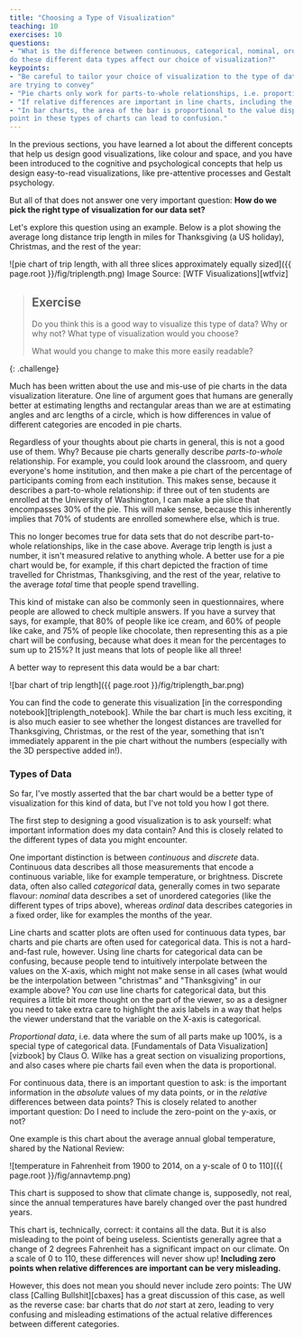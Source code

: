 ```yaml
---
title: "Choosing a Type of Visualization"
teaching: 10
exercises: 10
questions:
- "What is the difference between continuous, categorical, nominal, ordinal, and proportional data, and how
do these different data types affect our choice of visualization?"
keypoints:
- "Be careful to tailor your choice of visualization to the type of data and the type of information you
are trying to convey"
- "Pie charts only work for parts-to-whole relationships, i.e. proportional data"
- "If relative differences are important in line charts, including the zero-point can be misleading."
- "In bar charts, the area of the bar is proportional to the value displayed, thus leaving out the zero
point in these types of charts can lead to confusion."
---
```



In the previous sections, you have learned a lot about the different concepts that help us design good
visualizations, like colour and space, and you have been introduced to the cognitive and psychological
concepts that help us design easy-to-read visualizations, like pre-attentive processes and Gestalt
psychology.

But all of that does not answer one very important question: **How do we pick the right type of 
visualization for our data set?**

Let's explore this question using an example. Below is a plot showing the average long distance
trip length in miles for Thanksgiving (a US holiday), Christmas, and the rest of the year:

![pie chart of trip length, with all three slices approximately equally sized]({{ page.root }}/fig/triplength.png)
Image Source: [WTF Visualizations][wtfviz]

> ## Exercise
>
> Do you think this is a good way to visualize this type of data? Why or why not? What type of
> visualization would you choose?
>
> What would you change to make this more easily readable?
>
{: .challenge}

Much has been written about the use and mis-use of pie charts in the data visualization literature. One line of
argument goes that humans are generally better at estimating lengths and rectangular areas than we are at estimating
angles and arc lengths of a circle, which is how differences in value of different categories are encoded in
pie charts.

Regardless of your thoughts about pie charts in general, this is not a good use of them. Why? Because pie charts generally
describe *parts-to-whole* relationship. For example, you could look around the classroom, and query everyone's
home institution, and then make a pie chart of the percentage of participants coming from each institution.
This makes sense, because it describes a part-to-whole relationship: if three out of ten students are enrolled
at the University of Washington, I can make a pie slice that encompasses 30% of the pie. This will make sense, because
this inherently implies that 70% of students are enrolled somewhere else, which is true.

This no longer becomes true for data sets that do not describe part-to-whole relationships, like in the case above.
Average trip length is just a number, it isn't measured relative to anything whole. A better use for a pie chart would
be, for example, if this chart depicted the fraction of time travelled for Christmas, Thanksgiving, and the rest of the
year, relative to the average *total* time that people spend travelling.

This kind of mistake can also be commonly seen in questionnaires, where people are allowed to check multiple answers.
If you have a survey that says, for example, that 80% of people like ice cream, and 60% of people like cake, and
75% of people like chocolate, then representing this as a pie chart will be confusing, because what does it mean
for the percentages to sum up to 215%? It just means that lots of people like all three!

A better way to represent this data would be a bar chart:

![bar chart of trip length]({{ page.root }}/fig/triplength_bar.png)

You can find the code to generate this visualization [in the corresponding notebook][triplength_notebook].
While the bar chart is much less exciting, it is also much easier to see whether the longest distances are
travelled for Thanksgiving, Christmas, or the rest of the year, something that isn't immediately apparent
in the pie chart without the numbers (especially with the 3D perspective added in!).


### Types of Data

So far, I've mostly asserted that the bar chart would be a better type of visualization for this kind of data,
but I've not told you how I got there.

The first step to designing a good visualization is to ask yourself: what important information does my data
contain? And this is closely related to the different types of data you might encounter.

One important distinction is between *continuous* and *discrete* data. Continuous data describes all those
measurements that encode a continuous variable, like for example temperature, or brightness. Discrete
data, often also called *categorical* data, generally comes in two separate flavour: *nominal* data describes
a set of unordered categories (like the different types of trips above), whereas *ordinal* data describes
categories in a fixed order, like for examples the months of the year.

Line charts and scatter plots are often used for continuous data types, bar charts and pie charts are often
used for categorical data. This is not a hard-and-fast rule, however.
Using line charts for categorical data can be confusing, because people tend to intuitively interpolate between
the values on the X-axis, which might not make sense in all cases (what would be the interpolation between "christmas"
and "Thanksgiving" in our example above?
You *can* use line charts for
categorical data, but this requires a little bit more thought on the part of the viewer, so as a designer you
need to take extra care to highlight the axis labels in a way that helps the viewer understand that
the variable on the X-axis is categorical.

*Proportional data*, i.e. data where the sum of all parts make up 100%, is a special type of categorical data.
[Fundamentals of Data Visualization][vizbook] by Claus O. Wilke has a great section on visualizing proportions,
and also cases where pie charts fail even when the data is proportional.

For continuous data, there is an important question to ask: is the important information in the *absolute*
values of my data points, or in the *relative* differences between data points? This is closely related to
another important question: Do I need to include the zero-point on the y-axis, or not?

One example is this chart about the average annual global temperature, shared by the National Review:

![temperature in Fahrenheit from 1900 to 2014, on a y-scale of 0 to 110]({{ page.root }}/fig/annavtemp.png)

This chart is supposed to show that climate change is, supposedly, not real, since the annual temperatures
have barely changed over the past hundred years.

This chart is, technically, correct: it contains all the data. But it is also misleading to the point of being
useless. Scientists generally agree that a change of 2 degrees Fahrenheit has a significant impact on our
climate. On a scale of 0 to 110, these differences will never show up!
**Including zero points when relative differences are important can be very misleading.**

However, this does not mean you should never include zero points: The UW class [Calling Bullshit][cbaxes] has a
great discussion of this case, as well as the reverse case: bar charts that do *not* start at zero, leading
to very confusing and misleading estimations of the actual relative differences between different categories.


